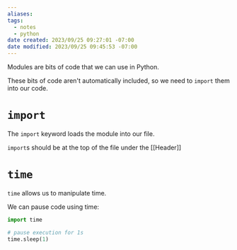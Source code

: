```yaml
---
aliases: 
tags: 
  - notes
  - python
date created: 2023/09/25 09:27:01 -07:00
date modified: 2023/09/25 09:45:53 -07:00
---
```


Modules are bits of code that we can use in Python.

These bits of code aren't automatically included, so we need to `import` them into our code.

# `import`

The `import` keyword loads the module into our file.

`import`s should be at the top of the file under the [[Header]]

# `time`

`time` allows us to manipulate time.

We can pause code using time:

```python
import time

# pause execution for 1s
time.sleep(1)
```